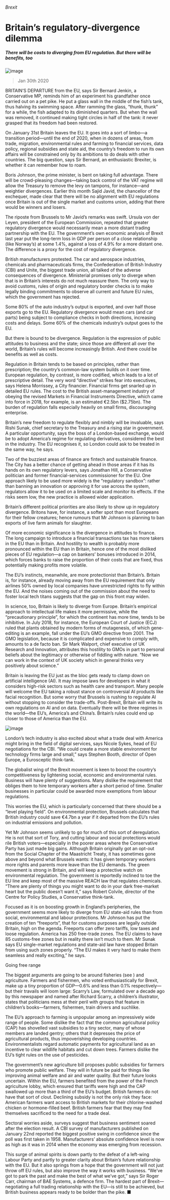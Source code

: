 ###### Brexit
# Britain’s regulatory-divergence dilemma 
##### There will be costs to diverging from EU regulation. But there will be benefits, too 
![image](images/20200201_BRD001_0.jpg) 
> Jan 30th 2020 
BRITAIN’S DEPARTURE from the EU, says Sir Bernard Jenkin, a Conservative MP, reminds him of an experiment his grandfather once carried out on a pet pike. He put a glass wall in the middle of the fish’s tank, thus halving its swimming space. After ramming the glass, “thunk, thunk” for a while, the fish adapted to its diminished quarters. But when the wall was removed, it continued making tight circles in half of the tank: it never grasped that its freedom had been restored.
On January 31st Britain leaves the EU. It goes into a sort of limbo—a transition period—until the end of 2020, when in dozens of areas, from trade, migration, environmental rules and farming to financial services, data policy, regional subsidies and state aid, the country’s freedom to run its own affairs will be constrained only by its ambitions to do deals with other countries. The big question, says Sir Bernard, an enthusiastic Brexiter, is whether it can remember how to roam.

Boris Johnson, the prime minister, is bent on taking full advantage. There will be crowd-pleasing changes—taking back control of the VAT regime will allow the Treasury to remove the levy on tampons, for instance—and weightier divergences. Earlier this month Sajid Javid, the chancellor of the exchequer, made clear that there will be no alignment with EU regulations once Britain is out of the single market and customs union, adding that there would be winners and losers.
The riposte from Brussels to Mr Javid’s remarks was swift. Ursula von der Leyen, president of the European Commission, repeated that greater regulatory divergence would necessarily mean a more distant trading partnership with the EU. The government’s own economic analysis of Brexit last year put the long-term loss in GDP per person of a close relationship (like Norway’s) at some 1.4%, against a loss of 4.9% for a more distant one. The difference is a proxy for the cost of regulatory divergence.
British manufacturers protested. The car and aerospace industries, chemicals and pharmaceuticals firms, the Confederation of British Industry (CBI) and Unite, the biggest trade union, all talked of the adverse consequences of divergence. Ministerial promises only to diverge when that is in Britain’s interests do not much reassure them. The only way to avoid customs, rules of origin and regulatory border checks is to make legally binding commitments to observe all current and future EU rules, which the government has rejected.
Some 80% of the auto industry’s output is exported, and over half those exports go to the EU. Regulatory divergence would mean cars (and car parts) being subject to compliance checks in both directions, increasing costs and delays. Some 60% of the chemicals industry’s output goes to the EU.
But there is bound to be divergence. Regulation is the expression of public attitudes to business and the state; since those are different all over the world, Britain’s rules will become increasingly British. And there could be benefits as well as costs.
Regulation in Britain tends to be based on principles, rather than prescription; the country’s common-law system builds on it over time. European regulation, by contrast, is more codified, which leads to a lot of prescriptive detail. The very word “directive” strikes fear into executives, says Helena Morrissey, a City financier. Financial firms get snarled up in detailed EU rules. The cost to the British asset-management industry of obeying the revised Markets in Financial Instruments Directive, which came into force in 2018, for example, is an estimated €2.5bn ($2.75bn). The burden of regulation falls especially heavily on small firms, discouraging enterprise.
Britain’s new freedom to regulate flexibly and nimbly will be invaluable, says Rishi Sunak, chief secretary to the Treasury and a rising star in government. A particular opportunity, says the boss of a London-based exchange, would be to adopt America’s regime for regulating derivatives, considered the best in the industry. The EU recognises it, so London could ask to be treated in the same way, he says.
Two of the buzziest areas of finance are fintech and sustainable finance. The City has a better chance of getting ahead in those areas if it has its hands on its own regulatory levers, says Jonathan Hill, a Conservative politician and former financial-services commissioner for the EU. One approach likely to be used more widely is the “regulatory sandbox”: rather than banning an innovation or approving it for use across the system, regulators allow it to be used on a limited scale and monitor its effects. If the risks seem low, the new practice is allowed wider application.
Britain’s different political priorities are also likely to show up in regulatory divergence. Britons have, for instance, a softer spot than most Europeans for their fellow creatures; hence rumours that Mr Johnson is planning to ban exports of live farm animals for slaughter.
Of more economic significance is the divergence in attitudes to finance. The long campaign to introduce a financial transactions tax has more takers in the EU than in Britain. And hostility to wealth is probably more pronounced within the EU than in Britain, hence one of the most disliked pieces of EU regulation—a cap on bankers’ bonuses introduced in 2014, which forces banks to raise the proportion of their costs that are fixed, thus potentially making profits more volatile.
The EU’s instincts, meanwhile, are more protectionist than Britain’s. Britain is, for instance, already moving away from the EU requirement that only airlines 50% owned by local companies have unrestricted rights to fly within the EU. And the noises coming out of the commission about the need to foster local tech titans suggests that the gap on this front may widen.
In science, too, Britain is likely to diverge from Europe. Britain’s empirical approach to intellectual life makes it more permissive, while the “precautionary principle”, for which the continent has more time, tends to be inhibitive. In July 2018, for instance, the European Court of Justice (ECJ) ruled that plants obtained by modern forms of mutagenesis, of which gene-editing is an example, fall under the EU’s GMO directive from 2001. The GMO legislation, because it is complicated and expensive to comply with, amounts to a de facto ban. Sir Mark Walport, chief executive of UK Research and Innovation, attributes this hostility to GMOs in part to personal beliefs about the legitimacy or otherwise of fiddling with nature. “Now we can work in the context of UK society which in general thinks very positively about science.”
Britain is leaving the EU just as the bloc gets ready to clamp down on artificial intelligence (AI). It may impose laws for developers in what it considers high-risk sectors such as health care and transport. Many people will welcome the EU taking a robust stance on controversial AI products like facial recognition. But some worry that Brussels is rushing to regulate AI without stopping to consider the trade-offs. Post-Brexit, Britain will write its own regulations on AI and on data. Eventually there will be three regimes in the world—the EU’s, America’s and China’s. Britain’s rules could end up closer to those of America than the EU.
![image](images/20200201_BRD002_0.jpg) 

London’s tech industry is also excited about what a trade deal with America might bring in the field of digital services, says Nicole Sykes, head of EU negotiations for the CBI. “We could create a more stable environment for technology firms large and small,” says Stephen Booth, director of Open Europe, a Eurosceptic think-tank.
The globalist wing of the Brexit movement is keen to boost the country’s competitiveness by lightening social, economic and environmental rules. Business will have plenty of suggestions. Many dislike the requirement that obliges them to hire temporary workers after a short period of time. Smaller businesses in particular could be awarded more exemptions from labour regulations.
This worries the EU, which is particularly concerned that there should be a “level playing field”. On environmental protection, Brussels calculates that British industry could save €4.7bn a year if it departed from the EU’s rules on industrial emissions and pollution.
Yet Mr Johnson seems unlikely to go for much of this sort of deregulation. He is not that sort of Tory, and cutting labour and social protections would rile British voters—especially in the poorer areas where the Conservative Party has just made big gains. Although Britain originally got an opt-out from the Social Chapter of the Maastricht Treaty, it has sometimes gone above and beyond what Brussels wants: it has given temporary workers more rights and parents more leave than the EU demands. The green movement is strong in Britain, and will keep a protective watch on environmental regulation. The government is reportedly inclined to toe the EU line and keep most of the massive REACH law that regulates chemicals. “There are plenty of things you might want to do in your dark free-market heart but the public doesn’t want it,” says Robert Colvile, director of the Centre for Policy Studies, a Conservative think-tank.
Focused as it is on boosting growth in England’s peripheries, the government seems more likely to diverge from EU state-aid rules than from social, environmental and labour protections. Mr Johnson has put the creation of ten “freeports”, that for customs purposes are legally outside Britain, high on the agenda. Freeports can offer zero tariffs, low taxes and loose regulation. America has 250 free-trade zones. The EU claims to have 85 customs-free zones but in reality there isn’t much to them. Mr Sunak says EU single-market regulations and state-aid law have stopped Britain from using such zones properly. “The EU makes it very hard to make them seamless and really exciting,” he says.
Going free range
The biggest arguments are going to be around fisheries (see ) and agriculture. Farmers and fishermen, who voted enthusiastically for Brexit, make up a tiny proportion of GDP—0.6% and less than 0.1% respectively—but their travails will loom large: Scarry’s Law, formulated over a decade ago by this newspaper and named after Richard Scarry, a children’s illustrator, states that politicians mess at their peril with groups that feature in children’s books—farmers, fishermen, train drivers and suchlike.
The EU’s approach to farming is unpopular among an impressively wide range of people. Some dislike the fact that the common agricultural policy (CAP) has shovelled vast subsidies to a tiny sector, many of whose members are landed gentry; others that it depresses the price of agricultural products, thus impoverishing developing countries. Environmentalists regard automatic payments for agricultural land as an incentive to clear wildlife habitats and cut down trees. Farmers dislike the EU’s tight rules on the use of pesticides.
The government’s new agriculture bill proposes public subsidies for farmers who promote public welfare. They will in future be paid for things like improving animal welfare and air and water quality. But their future looks uncertain. Within the EU, farmers benefited from the power of the French agriculture lobby, which ensured that tariffs were high and the CAP swallowed up more than a third of the EU’s budget. British farmers do not have that sort of clout. Declining subsidy is not the only risk they face: American farmers want access to British markets for their chlorine-washed chicken or hormone-filled beef. British farmers fear that they may find themselves sacrificed to the need for a trade deal.
Sectoral worries aside, surveys suggest that business sentiment soared after the election result. A CBI survey of manufacturers published on January 22nd reported the biggest positive swing in confidence since the poll was first taken in 1958. Manufacturers’ absolute confidence level is now as high as it was in 2014 when the economy was emerging from recession.
This surge of animal spirits is down partly to the defeat of a left-wing Labour Party and partly to greater clarity about Britain’s future relationship with the EU. But it also springs from a hope that the government will not just throw off EU rules, but also improve the way it works with business. “We’ve got to park the past and make the best of what we’ve got,” says Sir Roger Carr, chairman of BAE Systems, a defence firm. The hardest part of Brexit—negotiating a full trading relationship with the EU—is still to be achieved, but British business appears ready to be bolder than the pike. ■
